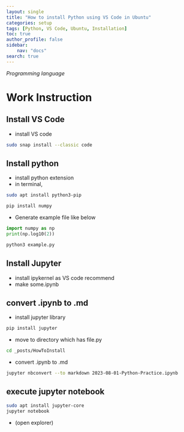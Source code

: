 ```yaml
---
layout: single
title: "How to install Python using VS Code in Ubuntu"
categories: setup
tags: [Python, VS Code, Ubuntu, Installation]
toc: true
author_profile: false
sidebar:
    nav: "docs"
search: true
---
```


*Programming language*

# Work Instruction

## Install VS Code
- install VS code

```bash
sudo snap install --classic code
```

## Install python
- install python extension
- in terminal,

```bash
sudo apt install python3-pip
```

```bash
pip install numpy
```

- Generate example file like below

```py
import numpy as np
print(np.log10(2))
```

```bash
python3 example.py
```



## Install Jupyter
- install ipykernel as VS code recommend
- make some.ipynb

## convert .ipynb to .md
- install jupyter library

```bash
pip install jupyter
```
- move to directory which has file.py

```bash
cd _posts/HowToInstall
```
- convert .ipynb to .md

```bash
jupyter nbconvert --to markdown 2023-08-01-Python-Practice.ipynb
```

## execute jupyter notebook

```bash
sudo apt install jupyter-core
jupyter notebook
```

- (open explorer)